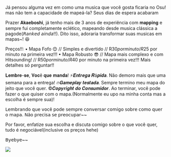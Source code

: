 Já pensou alguma vez em como uma musica que você gosta ficaria no Osu! mas não tem a capacidade de mapeá-la? Seus dias de espera acabaram

Prazer 𝐀𝐤𝐚𝐞𝐛𝐨𝐬𝐡𝐢,  já tenho mais de 3 anos de experiência com 𝐦𝐚𝐩𝐩𝐢𝐧𝐠 e sempre fui completamente eclético, mapeando desde musica clássica a pagode(𝘙𝘢𝘯𝘬𝘦𝘥 𝘢𝘪𝘯𝘥𝘢!!). Dito isso, adoraria transformar suas musicas em mapas~! 😆

Preços!!:
• Mapa Fofo 😊 // Simples e divertido // R$30 por minuto / R$25 por minuto na primeira vez!!!
• Mapa Robusto 😎 // Mapa mais complexo e com Hitsounding!  // R$50 por minuto / R$40 por minuto na primeira vez!!!
Mais detalhes só perguntar!!

𝐋𝐞𝐦𝐛𝐫𝐞-𝐬𝐞, 𝐕𝐨𝐜ê 𝐪𝐮𝐞 𝐦𝐚𝐧𝐝𝐚!
⚡𝑬𝒏𝒕𝒓𝒆𝒈𝒂 𝑹á𝒑𝒊𝒅𝒂. Não demoro mais que uma semana para a entrega!
🔥𝑮𝒂𝒎𝒆𝒑𝒍𝒂𝒚 𝒕𝒆𝒔𝒕𝒂𝒅𝒂. Sempre termino meu mapa do jeito que você quer.
©𝑪𝒐𝒑𝒚𝒓𝒊𝒈𝒉𝒕 𝒅𝒐 𝑪𝒐𝒏𝒔𝒖𝒎𝒊𝒅𝒐𝒓. Ao terminar, você pode fazer o que quiser com o mapa.(Normalmente eu upo na minha conta mas a escolha é sempre sua)!

𝖫𝖾𝗆𝖻𝗋𝖺𝗇𝖽𝗈 𝗊𝗎𝖾 𝗏𝗈𝖼ê 𝗉𝗈𝖽𝖾 𝗌𝖾𝗆𝗉𝗋𝖾 𝖼𝗈𝗇𝗏𝖾𝗋𝗌𝖺𝗋 𝖼𝗈𝗆𝗂𝗀𝗈 𝗌𝗈𝖻𝗋𝖾 𝖼𝗈𝗆𝗈 𝗊𝗎𝖾𝗋 𝗈 𝗆𝖺𝗉𝖺. 𝖭ã𝗈 𝗉𝗋𝖾𝖼𝗂𝗌𝖺 𝗌𝖾 𝗉𝗋𝖾𝗈𝖼𝗎𝗉𝖺𝗋~~

Por favor, enfatize sua escolha e discuta comigo sobre o que você quer, tudo é negociável(inclusive os preços hehe)

𝖡𝗒𝖾𝖻𝗒𝖾~~

<a href="https://www.youtube.com/watch?v=_k9g36lq5AQ" title="Video"><img src="https://i.imgur.com/xk3YQ7s.jpg" /></a>
